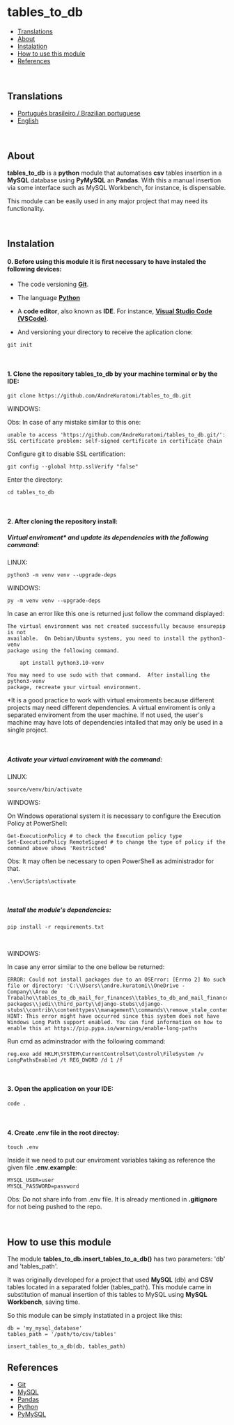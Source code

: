 # tables_to_db

- [Translations](#translations)
- [About](#about)
- [Instalation](#instalation)
- [How to use this module](#How-does-the-module-work)
- [References](#references)

<br>

## Translations

- [Português brasileiro / Brazilian portuguese](/.multilingual_readmes/README.pt-br.md)
- [English](https://github.com/AndreKuratomi/tables_to_db)

<br>

## About

<b>tables_to_db</b> is a <strong>python</strong> module that automatises <strong>csv</strong> tables insertion in a <strong>MySQL</strong> database using <strong>PyMySQL</strong> an <strong>Pandas</strong>. With this a manual insertion via some interface such as MySQL Workbench, for instance, is dispensable.

This module can be easily used in any major project that may need its functionality.

<br>

## Instalation

<h4>0. Before using this module it is first necessary to have instaled the following devices:</h4>

- The code versioning <b>[Git](https://git-scm.com/downloads)</b>.

- The language <b>[Python](https://www.python.org/downloads/)</b>

- A <b>code editor</b>, also known as <b>IDE</b>. For instance, <strong>[Visual Studio Code (VSCode)](https://code.visualstudio.com/)</strong>.

- <p> And versioning your directory to receive the aplication clone:</p>

```
git init
```

<br>
<h4>1. Clone the repository <b>tables_to_db</b> by your machine terminal or by the IDE:</h4>

```
git clone https://github.com/AndreKuratomi/tables_to_db.git
```

WINDOWS:

Obs: In case of any mistake similar to this one: 

```
unable to access 'https://github.com/AndreKuratomi/tables_to_db.git/': SSL certificate problem: self-signed certificate in certificate chain
```

Configure git to disable SSL certification:

```
git config --global http.sslVerify "false"
```

<p>Enter the directory:</p>

```
cd tables_to_db
```
<br>

<h4>2. After cloning the repository install:</h4>

<h5>Virtual enviroment* and update its dependencies with the following command:</h5>


LINUX:
```
python3 -m venv venv --upgrade-deps
```

WINDOWS:
```
py -m venv venv --upgrade-deps
```

In case an error like this one is returned just follow the command displayed:

```
The virtual environment was not created successfully because ensurepip is not
available.  On Debian/Ubuntu systems, you need to install the python3-venv
package using the following command.

    apt install python3.10-venv

You may need to use sudo with that command.  After installing the python3-venv
package, recreate your virtual environment.
```

*It is a good practice to work with virtual enviroments because different projects may need different dependencies. A virtual enviroment is only a separated enviroment from the user machine. If not used, the user's machine may have lots of dependencies intalled that may only be used in a single project.

<br>
<h5>Activate your virtual enviroment with the command:</h5>

LINUX:
```
source/venv/bin/activate
```

WINDOWS:

On Windows operational system it is necessary to configure the Execution Policy at PowerShell:

```
Get-ExecutionPolicy # to check the Execution policy type
Set-ExecutionPolicy RemoteSigned # to change the type of policy if the command above shows 'Restricted'
```
Obs: It may often be necessary to open PowerShell as administrador for that.

```
.\env\Scripts\activate
```
<br>
<h5>Install the module's dependencies:</h5>

```
pip install -r requirements.txt
```
<br>


WINDOWS:

In case any error similar to the one bellow be returned:

```
ERROR: Could not install packages due to an OSError: [Errno 2] No such file or directory: 'C:\\Users\\andre.kuratomi\\OneDrive - Company\\Área de Trabalho\\tables_to_db_mail_for_finances\\tables_to_db_and_mail_finances\\env\\Lib\\site-packages\\jedi\\third_party\\django-stubs\\django-stubs\\contrib\\contenttypes\\management\\commands\\remove_stale_contenttypes.pyi'
HINT: This error might have occurred since this system does not have Windows Long Path support enabled. You can find information on how to enable this at https://pip.pypa.io/warnings/enable-long-paths
```

Run cmd as adminstrador with the following command:

```
reg.exe add HKLM\SYSTEM\CurrentControlSet\Control\FileSystem /v LongPathsEnabled /t REG_DWORD /d 1 /f
```
<br>

<h4>3. Open the application on your IDE:</h4>

```
code .
```
<br>


<h4>4. Create <b>.env</b> file in the root directoy:</h4>

```
touch .env
```

Inside it we need to put our enviroment variables taking as reference the given file <b>.env.example</b>:

```
MYSQL_USER=user
MYSQL_PASSWORD=password
```

Obs: Do not share info from .env file. It is already mentioned in <b>.gitignore</b> for not being pushed to the repo.

<br>

## How to use this module

The module <b>tables_to_db.insert_tables_to_a_db()</b> has two parameters: 'db' and 'tables_path'.

It was originally developed for a project that used <b>MySQL</b> (db) and <b>CSV</b> tables located in a separated folder (tables_path). This module came in substitution of manual insertion of this tables to MySQL using <b>MySQL Workbench</b>, saving time.

So this module can be simply instatiated in a project like this:

```
db = 'my_mysql_database'
tables_path = '/path/to/csv/tables'

insert_tables_to_a_db(db, tables_path)
```


## References

- [Git](https://git-scm.com/downloads)
- [MySQL](https://https://www.mysql.com/)
- [Pandas](https://pandas.pydata.org/docs/)
- [Python](https://www.python.org/downloads/)
- [PyMySQL](https://pypi.org/project/PyMySQL/)
  
